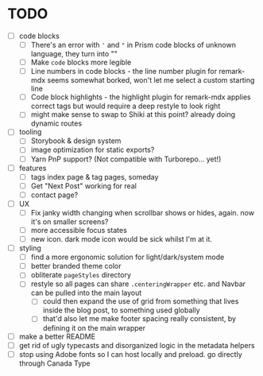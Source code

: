 # TODO

- [ ] code blocks
  - [ ] There's an error with `'` and `"` in Prism code blocks of unknown language, they turn into &quot;&quot;
  - [ ] Make `code` blocks more legible
  - [ ] Line numbers in code blocks - the line number plugin for remark-mdx seems somewhat borked, won't let me select a custom starting line
  - [ ] Code block highlights - the highlight plugin for remark-mdx applies correct tags but would require a deep restyle to look right
  - [ ] might make sense to swap to Shiki at this point? already doing dynamic routes
- [ ] tooling
  - [ ] Storybook & design system
  - [ ] image optimization for static exports?
  - [ ] Yarn PnP support? (Not compatible with Turborepo... yet!)
- [ ] features
  - [ ] tags index page & tag pages, someday
  - [ ] Get "Next Post" working for real
  - [ ] contact page?
- [ ] UX
  - [ ] Fix janky width changing when scrollbar shows or hides, again. now it's on smaller screens?
  - [ ] more accessible focus states
  - [ ] new icon. dark mode icon would be sick whilst I'm at it.
- [ ] styling
  - [ ] find a more ergonomic solution for light/dark/system mode
  - [ ] better branded theme color
  - [ ] obliterate `pageStyles` directory
  - [ ] restyle so all pages can share `.centeringWrapper` etc. and Navbar can be pulled into the main layout
    - [ ] could then expand the use of grid from something that lives inside the blog post, to something used globally
    - [ ] that'd also let me make footer spacing really consistent, by defining it on the main wrapper
- [ ] make a better README
- [ ] get rid of ugly typecasts and disorganized logic in the metadata helpers
- [ ] stop using Adobe fonts so I can host locally and preload. go directly through Canada Type
